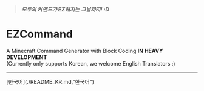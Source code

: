 > ***모두의 커맨드가 EZ해지는 그날까지! :D***

EZCommand
=========
A Minecraft Command Generator with Block Coding
**IN HEAVY DEVELOPMENT**
<br>
(Currently only supports Korean, we welcome English Translators :)
<hr>
[한국어](./README_KR.md,"한국어")
